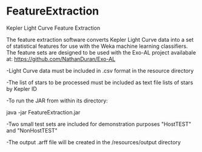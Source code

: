 # FeatureExtraction
Kepler Light Curve Feature Extraction

The feature extraction software converts Kepler Light Curve data into a set of statistical features
for use with the Weka machine learning classifiers. The feature sets are designed to be used with the
Exo-AL project availabale at: https://github.com/NathanDuran/Exo-AL

-Light Curve data must be included in .csv format in the resource directory

-The list of stars to be processed must be included as text file lists of stars by Kepler ID

-To run the JAR from within its directory:

java -jar FeatureExtraction.jar <host star list> <non-host star list> <set name>

-Two small test sets are included for demonstration purposes "HostTEST" and "NonHostTEST"

-The output .arff file will be created in the /resources/output directory
